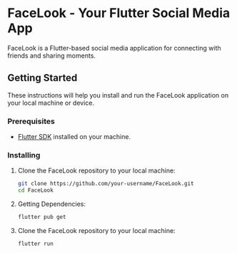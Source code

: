 # FaceLook - Your Flutter Social Media App

FaceLook is a Flutter-based social media application for connecting with friends and sharing moments.

## Getting Started

These instructions will help you install and run the FaceLook application on your local machine or device.

### Prerequisites

- [Flutter SDK](https://flutter.dev/docs/get-started/install) installed on your machine.

### Installing

1. Clone the FaceLook repository to your local machine:
   ```bash
   git clone https://github.com/your-username/FaceLook.git
   cd FaceLook
2. Getting Dependencies:
   ```bash
   flutter pub get
3. Clone the FaceLook repository to your local machine:
   ```bash
   flutter run
